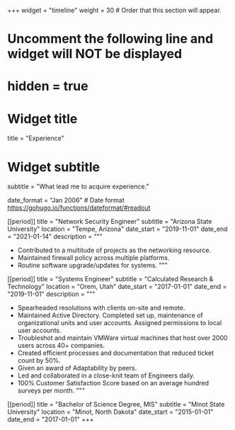 +++
widget = "timeline"
weight = 30  # Order that this section will appear.

# Uncomment the following line and widget will NOT be displayed
# hidden = true

# Widget title
title = "Experience"
# Widget subtitle
subtitle = "What lead me to acquire experience."

date_format = "Jan 2006" # Date format https://gohugo.io/functions/dateformat/#readout

[[period]]
  title = "Network Security Engineer"
  subtitle = "Arizona State University"
  location = "Tempe, Arizona"
  date_start = "2019-11-01"
  date_end = "2021-01-14"
  description = """
  - Contributed to a multitude of projects as the networking resource.
  - Maintained firewall policy across multiple platforms. 
  - Routine software upgrade/updates for systems.
"""

[[period]]
  title = "Systems Engineer"
  subtitle = "Calculated Research & Technology"
  location = "Orem, Utah"
  date_start = "2017-01-01"
  date_end = "2019-11-01"
  description = """
  -	Spearheaded resolutions with clients on-site and remote.
  -	Maintained Active Directory. Completed set up, maintenance of organizational units and user accounts. Assigned permissions to local user accounts.
  -	Troubleshot and maintain VMWare virtual machines that host over 2000 users across 40+ companies.
  -	Created efficient processes and documentation that reduced ticket count by 50%.
  -	Given an award of Adaptability by peers.
  -	Led and collaborated in a close-knit team of Engineers daily.
  -	100% Customer Satisfaction Score based on an average hundred surveys per month.
"""

[[period]]
  title = "Bachelor of Science Degree, MIS"
  subtitle = "Minot State University"
  location = "Minot, North Dakota"
  date_start = "2015-01-01"
  date_end = "2017-01-01"
+++
